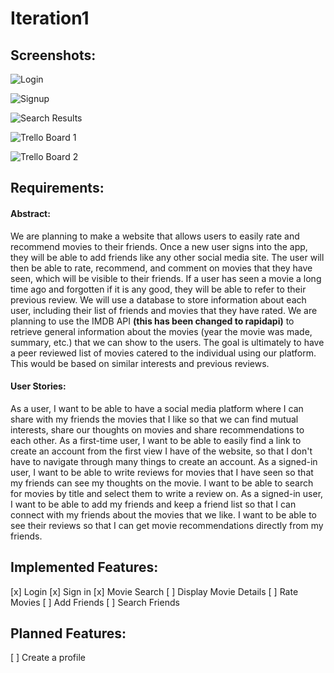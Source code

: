 # Iteration1

## Screenshots:
![Login](https://csil-git1.cs.surrey.sfu.ca/sjanke/301396991_group_project/iteration1/images/login.jpg?raw=true)

![Signup](https://csil-git1.cs.surrey.sfu.ca/sjanke/301396991_group_project/iteration1/images/signup.jpg?raw=true)

![Search Results](https://csil-git1.cs.surrey.sfu.ca/sjanke/301396991_group_project/iteration1/images/searchResult.jpg?raw=true)

![Trello Board 1](https://csil-git1.cs.surrey.sfu.ca/sjanke/301396991_group_project/iteration1/images/Trello1.jpg?raw=true)

![Trello Board 2](https://csil-git1.cs.surrey.sfu.ca/sjanke/301396991_group_project/iteration1/images/Trello1.jpg?raw=true)

## Requirements:

#### Abstract:
We are planning to make a website that allows users to easily rate and recommend movies to their friends. Once a new user signs into the app, they will be able to add friends like any other social media site. The user will then be able to rate, recommend, and comment on movies that they have seen, which will be visible to their friends. If a user has seen a movie a long time ago and forgotten if it is any good, they will be able to refer to their previous review. We will use a database to store information about each user, including their list of friends and movies that they have rated. We are planning to use the IMDB API **(this has been changed to rapidapi)** to retrieve general information about the movies (year the movie was made, summary, etc.) that we can show to the users. The goal is ultimately to have a peer reviewed list of movies catered to the individual using our platform. This would be based on similar interests and previous reviews.

#### User Stories:
As a user, I want to be able to have a social media platform where I can share with my friends the movies that I like so that we can find mutual interests, share our thoughts on movies and share recommendations to each other.
As a first-time user, I want to be able to easily find a link to create an account from the first view I have of the website, so that I don't have to navigate through many things to create an account.
As a signed-in user, I want to be able to write reviews for movies that I have seen so that my friends can see my thoughts on the movie. I want to be able to search for movies by title and select them to write a review on.
As a signed-in user, I want to be able to add my friends and keep a friend list so that I can connect with my friends about the movies that we like. I want to be able to see their reviews so that I can get movie recommendations directly from my friends.

## Implemented Features:
[x] Login
[x] Sign in
[x] Movie Search
[ ] Display Movie Details
[ ] Rate Movies
[ ] Add Friends
[ ] Search Friends

## Planned Features:
[ ] Create a profile